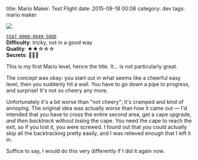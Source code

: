 title: Mario Maker: Test Flight
date: 2015-09-18 00:06
category: dev
tags: mario maker

<div class="prose-full-illustration">
<img src="/dev/media/mario-maker/test-flight.jpg">
</div>

[`55A7-0000-0049-50DD`](https://supermariomakerbookmark.nintendo.net/courses/55A7-0000-0049-50DD)  
**Difficulty**: tricky, not in a good way  
**Quality**: ★★☆☆☆  
**Secrets**: 🍄🍄🍄

This is my first Mario level, hence the title.  It...  is not particularly great.

The concept was okay: you start out in what seems like a cheerful easy level, then you suddenly hit a wall.  You have to go down a pipe to progress, and surprise!  It's not so cheery any more.

Unfortunately it's a bit worse than "not cheery"; it's cramped and kind of annoying.  The original idea was actually _worse_ than how it came out — I'd intended that you have to cross the entire second area, get a cape upgrade, _and then backtrack_ without losing the cape.  You need the cape to reach the exit, so if you lost it, you were screwed.  I found out that you could actually skip all the backtracking pretty easily, and I was relieved enough that I left it in.

Suffice to say, I would do this very differently if I did it again now.
